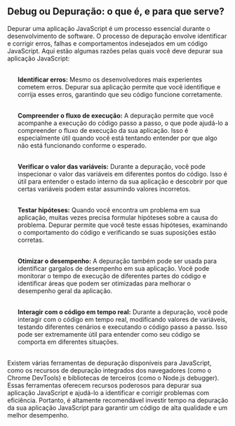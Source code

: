 <h2>Debug ou Depuração: o que é, e para que serve?</h2>
Depurar uma aplicação JavaScript é um processo essencial durante o desenvolvimento de software. O processo de depuração envolve identificar e corrigir erros, falhas e comportamentos indesejados em um código JavaScript. Aqui estão algumas razões pelas quais você deve depurar sua aplicação JavaScript:<br><br>

<ul><b>
Identificar erros:</b> Mesmo os desenvolvedores mais experientes cometem erros. Depurar sua aplicação permite que você identifique e corrija esses erros, garantindo que seu código funcione corretamente.<br><br>

<b>Compreender o fluxo de execução:</b> A depuração permite que você acompanhe a execução do código passo a passo, o que pode ajudá-lo a compreender o fluxo de execução da sua aplicação. Isso é especialmente útil quando você está tentando entender por que algo não está funcionando conforme o esperado.<br><br>

<b>Verificar o valor das variáveis:</b>  Durante a depuração, você pode inspecionar o valor das variáveis em diferentes pontos do código. Isso é útil para entender o estado interno da sua aplicação e descobrir por que certas variáveis podem estar assumindo valores incorretos.<br><br>

<b>Testar hipóteses:</b>  Quando você encontra um problema em sua aplicação, muitas vezes precisa formular hipóteses sobre a causa do problema. Depurar permite que você teste essas hipóteses, examinando o comportamento do código e verificando se suas suposições estão corretas.<br><br>

<b>Otimizar o desempenho:</b>  A depuração também pode ser usada para identificar gargalos de desempenho em sua aplicação. Você pode monitorar o tempo de execução de diferentes partes do código e identificar áreas que podem ser otimizadas para melhorar o desempenho geral da aplicação.<br><br>

<b>Interagir com o código em tempo real:</b>  Durante a depuração, você pode interagir com o código em tempo real, modificando valores de variáveis, testando diferentes cenários e executando o código passo a passo. Isso pode ser extremamente útil para entender como seu código se comporta em diferentes situações.<br><br> </ul>

Existem várias ferramentas de depuração disponíveis para JavaScript, como os recursos de depuração integrados dos navegadores (como o Chrome DevTools) e bibliotecas de terceiros (como o Node.js debugger). Essas ferramentas oferecem recursos poderosos para depurar sua aplicação JavaScript e ajudá-lo a identificar e corrigir problemas com eficiência. Portanto, é altamente recomendável investir tempo na depuração da sua aplicação JavaScript para garantir um código de alta qualidade e um melhor desempenho.